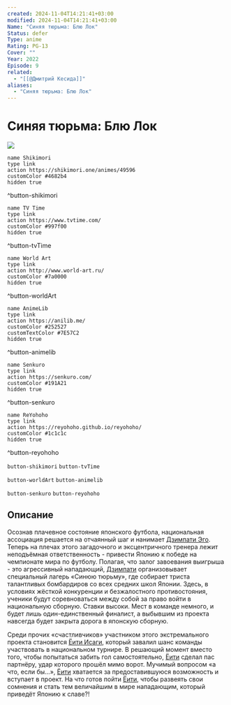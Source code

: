 ```yaml
---
created: 2024-11-04T14:21:41+03:00
modified: 2024-11-04T14:21:41+03:00
Name: "Синяя тюрьма: Блю Лок"
Status: defer
Type: anime
Rating: PG-13
Cover: ""
Year: 2022
Episode: 9
related:
  - "[[@Дмитрий Кесида]]"
aliases:
  - "Синяя тюрьма: Блю Лок"
---
```


# Синяя тюрьма: Блю Лок

![](https://nyaa.shikimori.one/uploads/poster/animes/49596/74d5cdd8aff60f86dbe134e254da63f2.jpeg)

```button
name Shikimori
type link
action https://shikimori.one/animes/49596
customColor #4682b4
hidden true
```
^button-shikimori

```button
name TV Time
type link
action https://www.tvtime.com/
customColor #997f00
hidden true
```
^button-tvTime

```button
name World Art
type link
action http://www.world-art.ru/
customColor #7a0000
hidden true
```
^button-worldArt

```button
name AnimeLib
type link
action https://anilib.me/
customColor #252527
customTextColor #7E57C2
hidden true
```
^button-animelib

```button
name Senkuro
type link
action https://senkuro.com/
customColor #191A21
hidden true
```
^button-senkuro

```button
name ReYohoho
type link
action https://reyohoho.github.io/reyohoho/
customColor #1c1c1c
hidden true
```
^button-reyohoho

`button-shikimori` `button-tvTime`

`button-worldArt` `button-animelib`

`button-senkuro` `button-reyohoho`

## Описание

Осознав плачевное состояние японского футбола, национальная ассоциация решается на отчаянный шаг и нанимает [Дзимпати Эго](https://shikimori.one/characters/178715-jinpachi-ego). Теперь на плечах этого загадочного и эксцентричного тренера лежит неподъёмная ответственность - привести Японию к победе на чемпионате мира по футболу. Полагая, что залог завоевания выигрыша - это агрессивный нападающий, [Дзимпати](https://shikimori.one/characters/178715-jinpachi-ego) организовывает специальный лагерь «Синюю тюрьму», где собирает триста талантливых бомбардиров со всех средних школ Японии. Здесь, в условиях жёсткой конкуренции и безжалостного противостояния, ученики будут соревноваться между собой за право войти в национальную сборную. Ставки высоки. Мест в команде немного, и будет лишь один-единственный финалист, а выбывшим из проекта навсегда будет закрыта дорога в японскую сборную.

Среди прочих «счастливчиков» участником этого экстремального проекта становится [Ёити Исаги](https://shikimori.one/characters/177491-yoichi-isagi), который завалил шанс команды участвовать в национальном турнире. В решающий момент вместо того, чтобы попытаться забить гол самостоятельно, [Ёити](https://shikimori.one/characters/177491-yoichi-isagi) сделал пас партнёру, удар которого прошёл мимо ворот. Мучимый вопросом «а что, если бы...», [Ёити](https://shikimori.one/characters/177491-yoichi-isagi) хватается за предоставившуюся возможность и вступает в проект. На что готов пойти [Ёити](https://shikimori.one/characters/177491-yoichi-isagi), чтобы развеять свои сомнения и стать тем величайшим в мире нападающим, который приведёт Японию к славе?!
